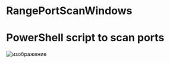 # RangePortScanWindows
# PowerShell script to scan ports


![изображение](https://user-images.githubusercontent.com/112577182/231958359-f0e7e38f-6d09-4b00-aab4-d8fb13a91e1b.png)

